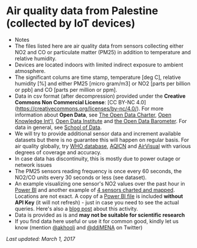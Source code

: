 # Air quality data from Palestine (collected by IoT devices)
* Notes
 * The files listed here are air quality data from sensors collecting either NO2 and CO or particulate matter (PM25) in addition to temperature and relative humidity. 
 * Devices are located indoors with limited indirect exposure to ambient atmosphere.
 * The significant colums are time stamp, temperature [deg C], relative humidity [%] and either PM25 [micro gram/m3] or NO2 [parts per billion or ppb] and CO [parts per million or ppm]. 
 * Data in csv format (after decompression) provided under the __Creative Commons Non Commercial License__: [CC BY-NC 4.0] (https://creativecommons.org/licenses/by-nc/4.0/). For more information about __Open Data__, see [The Open Data Charter](http://opendatacharter.net/), [Open Knowledge Int'l](https://okfn.org/), [Open Data Institute](http://theodi.org/) and [the Open Data Barometer](http://webfoundation.org/our-work/projects/open-data-barometer/). For data in general, see [School of Data](https://schoolofdata.org/).
 * We will try to provide additional sensor data and increment available datasets but there is no guarantee this will happen on regular basis. For air quality globally, try [WHO database](http://www.who.int/phe/health_topics/outdoorair/databases/cities/en/), [AQICN](http://aqicn.org/city/jerusalem/) and [AirVisual](https://airvisual.com/earth) with various degrees of coverage and accuracy.
 * In case data has discontinuity, this is mostly due to power outage or network issues
 * The PM25 sensors reading frequency is once every 60 seconds, the NO2/CO units every 30 seconds or less (see dataset). 
 * An example visualizing one sensor's NO2 values over the past hour in [Power BI](https://app.powerbi.com/view?r=eyJrIjoiNTk0MWZlNzgtNTE5NS00NjgyLWIxMWEtYWQzM2JjZDhiYTZjIiwidCI6IjQ3MjI2Y2Q0LWYyZjctNGMwNS1hMzg0LWRmZTcxZGE0YjM1OSIsImMiOjEwfQ%3D%3D) and another example of [4 sensors charted and mapped](https://app.powerbi.com/view?r=eyJrIjoiMDg1ODY1YzQtYTU5Yy00MzQxLWJkYzgtZGU2NjczYjRmNDBmIiwidCI6IjQ3MjI2Y2Q0LWYyZjctNGMwNS1hMzg0LWRmZTcxZGE0YjM1OSIsImMiOjEwfQ%3D%3D). Locations are not exact. A copy of a [Power BI file](AllNO2-pub.pbix) is included __without API Key__ (it will not refresh) - just in case you need to see the actual queries. Here's also a [blog post](https://www.linkedin.com/pulse/tracking-air-quality-iot-sensors-publishing-open-data-abed-khooli) about this activity.
 * Data is provided as is and __may not be suitable for scientific research__
 * If you find data here useful or use it for common good, kindly let us know (mention [@akhooli](https://twitter.com/) and [@ddiMENA](https://twitter.com/ddimena) on Twitter)

*Last updated: March 1, 2017*
